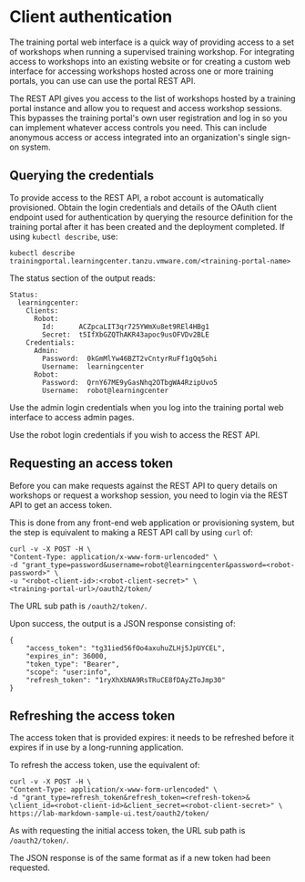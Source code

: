 # Client authentication

The training portal web interface is a quick way of providing access to a set of workshops when running a supervised training workshop. For integrating access to workshops into an existing website or for creating a custom web interface for accessing workshops hosted across one or more training portals, you can use can use the portal REST API.

The REST API gives you access to the list of workshops hosted by a training portal instance and allow you to request and access workshop sessions. This bypasses the training portal's own user registration and log in so you can implement whatever access controls you need. This can include anonymous access or access integrated into an organization's single sign-on system.

## <a id="querying-credentials"></a>Querying the credentials

To provide access to the REST API, a robot account is automatically provisioned. Obtain the login credentials and details of the OAuth client endpoint used for authentication by querying the resource definition for the training portal after it has been created and the deployment completed. If using ``kubectl describe``, use:

```
kubectl describe trainingportal.learningcenter.tanzu.vmware.com/<training-portal-name>
```

The status section of the output reads:

```
Status:
  learningcenter:
    Clients:
      Robot:
        Id:      ACZpcaLIT3qr725YWmXu8et9REl4HBg1
        Secret:  t5IfXbGZQThAKR43apoc9usOFVDv2BLE
    Credentials:
      Admin:
        Password:  0kGmMlYw46BZT2vCntyrRuFf1gQq5ohi
        Username:  learningcenter
      Robot:
        Password:  QrnY67ME9yGasNhq2OTbgWA4RzipUvo5
        Username:  robot@learningcenter
```

Use the admin login credentials when you log into the training portal web interface to access admin pages.

Use the robot login credentials if you wish to access the REST API.

## <a id="requesting-access-token"></a>Requesting an access token

Before you can make requests against the REST API to query details on workshops or request a workshop session, you need to login via the REST API to get an access token.

This is done from any front-end web application or provisioning system, but the step is equivalent to making a REST API call by using ``curl`` of:

```
curl -v -X POST -H \
"Content-Type: application/x-www-form-urlencoded" \
-d "grant_type=password&username=robot@learningcenter&password=<robot-password>" \
-u "<robot-client-id>:<robot-client-secret>" \ 
<training-portal-url>/oauth2/token/
```

The URL sub path is ``/oauth2/token/``.

Upon success, the output is a JSON response consisting of:

```
{
    "access_token": "tg31ied56fOo4axuhuZLHj5JpUYCEL",
    "expires_in": 36000,
    "token_type": "Bearer",
    "scope": "user:info",
    "refresh_token": "1ryXhXbNA9RsTRuCE8fDAyZToJmp30"
}
```

## <a id="refreshing-access-token"></a>Refreshing the access token

The access token that is provided expires: it needs to be refreshed before it expires if in use by a long-running application.

To refresh the access token, use the equivalent of:

```
curl -v -X POST -H \
"Content-Type: application/x-www-form-urlencoded" \
-d "grant_type=refresh_token&refresh_token=<refresh-token>& \client_id=<robot-client-id>&client_secret=<robot-client-secret>" \
https://lab-markdown-sample-ui.test/oauth2/token/
```

As with requesting the initial access token, the URL sub path is ``/oauth2/token/``.

The JSON response is of the same format as if a new token had been requested.
